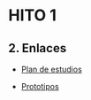 <h1>HITO 1</h1>
<h2>2. Enlaces </h2>

- [Plan de estudios](https://docs.google.com/spreadsheets/d/1PQVYe_IMalaTHCSCpnTn0BBeXICmn-WYNZWs98T5EnA/edit?usp=sharing)

- [Prototipos](https://www.figma.com/file/rmlAaBpZI59t4OqP7fk4Ct/Untitled?type=design&node-id=0%3A1&mode=design&t=8RWs4NkZTSvJl9Fl-1)

